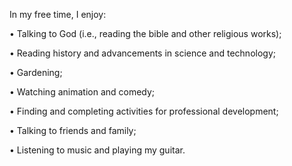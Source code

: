 In my free time, I enjoy:

•	Talking to God (i.e., reading the bible and other religious works);

•	Reading history and advancements in science and technology;

•	Gardening;

•	Watching animation and comedy;

•	Finding and completing activities for professional development;

•	Talking to friends and family;

•	Listening to music and playing my guitar.



